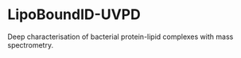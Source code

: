 # LipoBoundID-UVPD
Deep characterisation of bacterial protein-lipid complexes with mass spectrometry.
